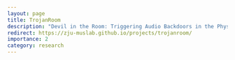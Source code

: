 ```yaml
---
layout: page
title: TrojanRoom
description: "Devil in the Room: Triggering Audio Backdoors in the Physical World"
redirect: https://zju-muslab.github.io/projects/trojanroom/
importance: 2
category: research
---
```

